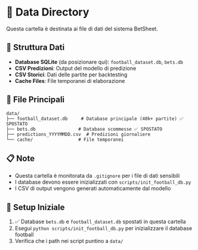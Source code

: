 # 💾 Data Directory

Questa cartella è destinata ai file di dati del sistema BetSheet.

## 📂 Struttura Dati

- **Database SQLite** (da posizionare qui): `football_dataset.db`, `bets.db`
- **CSV Predizioni**: Output del modello di predizione
- **CSV Storici**: Dati delle partite per backtesting
- **Cache Files**: File temporanei di elaborazione

## 🎯 File Principali

```
data/
├── football_dataset.db     # Database principale (40k+ partite) ✅ SPOSTATO
├── bets.db                # Database scommesse ✅ SPOSTATO
├── predictions_YYYYMMDD.csv  # Predizioni giornaliere
└── cache/                 # File temporanei
```

## 📋 Note

- Questa cartella è monitorata da `.gitignore` per i file di dati sensibili
- I database devono essere inizializzati con `scripts/init_football_db.py`
- I CSV di output vengono generati automaticamente dal modello

## 🚀 Setup Iniziale

1. ✅ Database `bets.db` e `football_dataset.db` spostati in questa cartella
2. Esegui `python scripts/init_football_db.py` per inizializzare il database football
3. Verifica che i path nei script puntino a `data/`
